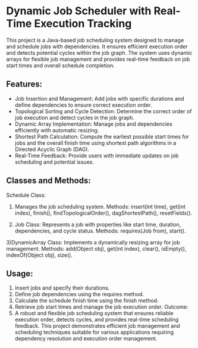 # Dynamic Job Scheduler with Real-Time Execution Tracking
This project is a Java-based job scheduling system designed to manage and schedule jobs with dependencies. It ensures efficient execution order and detects potential cycles within the job graph. The system uses dynamic arrays for flexible job management and provides real-time feedback on job start times and overall schedule completion.

## Features:

- Job Insertion and Management: Add jobs with specific durations and define dependencies to ensure correct execution order.
- Topological Sorting and Cycle Detection: Determine the correct order of job execution and detect cycles in the job graph.
- Dynamic Array Implementation: Manage jobs and dependencies efficiently with automatic resizing.
- Shortest Path Calculation: Compute the earliest possible start times for jobs and the overall finish time using shortest path algorithms in a Directed Acyclic Graph (DAG).
- Real-Time Feedback: Provide users with immediate updates on job scheduling and potential issues.

## Classes and Methods:

Schedule Class:

1) Manages the job scheduling system.
Methods: insert(int time), get(int index), finish(), findTopologicalOrder(), dagShortestPath(), resetFields().

2) Job Class:
Represents a job with properties like start time, duration, dependencies, and cycle status.
Methods: requires(Job from), start().

3)DynamicArray<T> Class:
Implements a dynamically resizing array for job management.
Methods: add(Object obj), get(int index), clear(), isEmpty(), indexOf(Object obj), size().

## Usage:

1) Insert jobs and specify their durations.
2) Define job dependencies using the requires method.
3) Calculate the schedule finish time using the finish method.
4) Retrieve job start times and manage the job execution order.
Outcome:
5) A robust and flexible job scheduling system that ensures reliable execution order, detects cycles, and provides real-time scheduling feedback. This project demonstrates efficient job management and scheduling techniques suitable for various applications requiring dependency resolution and execution order management.
